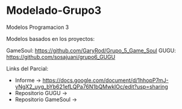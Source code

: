 # Modelado-Grupo3
Modelos Programacion 3

Modelos basados en los proyectos:

GameSoul: https://github.com/GaryRod/Grupo_5_Game_Soul
GUGU: https://github.com/sosajuani/grupo6_GUGU

Links del Parcial:
- Informe -> https://docs.google.com/document/d/1hhopP7mJ-yNgX2_uyg_bYb621efLQPa76N1bQMwkIOc/edit?usp=sharing
- Repositorio GUGU ->
- Repositorio GameSoul ->

